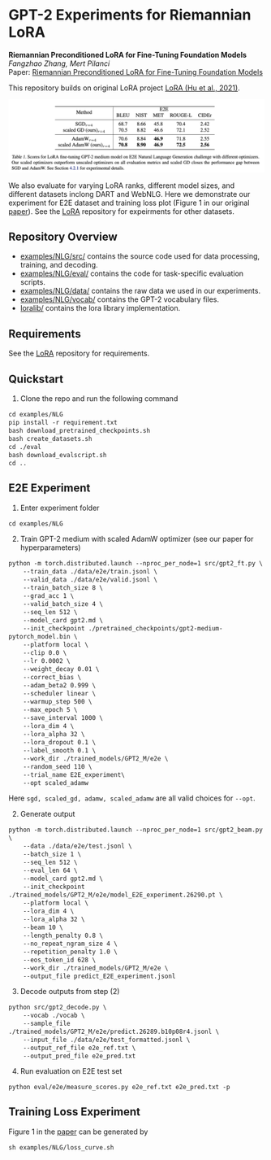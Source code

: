 # GPT-2 Experiments for Riemannian LoRA



**Riemannian Preconditioned LoRA for Fine-Tuning Foundation Models** <br>
*Fangzhao Zhang, Mert Pilanci* <br>
Paper: [Riemannian Preconditioned LoRA for Fine-Tuning Foundation Models](https://arxiv.org/abs/2402.02347) <br>

This repository builds on original LoRA project [LoRA (Hu et al., 2021)](https://arxiv.org/abs/2106.09685). 
<p>
<img src="figures/score_gpt.png" width="800" >
</p>

We also evaluate for varying LoRA ranks, different model sizes, and different datasets inclong DART and WebNLG. Here we demonstrate our experiment for E2E dataset and training loss plot (Figure 1 in our original [paper](https://arxiv.org/abs/2402.02347)). See the [LoRA](https://github.com/microsoft/LoRA/tree/main) repository for expeirments for other datasets.

## Repository Overview

* [examples/NLG/src/](examples/NLG/src) contains the source code used for data processing, training, and decoding.
* [examples/NLG/eval/](examples/NLG/eval) contains the code for task-specific evaluation scripts.
* [examples/NLG/data/](examples/NLG/data) contains the raw data we used in our experiments.
* [examples/NLG/vocab/](examples/NLG/vocab) contains the GPT-2 vocabulary files.
* [loralib/](loralib) contains the lora library implementation.

## Requirements
See the [LoRA](https://github.com/microsoft/LoRA/tree/main) repository for requirements.

## Quickstart

1. Clone the repo and run the following command
 ```
cd examples/NLG
 pip install -r requirement.txt
 bash download_pretrained_checkpoints.sh
 bash create_datasets.sh
 cd ./eval
 bash download_evalscript.sh
 cd ..
 ```


## E2E Experiment
1.  Enter experiment folder
```
cd examples/NLG
```

2. Train GPT-2 medium with scaled AdamW optimizer (see our paper for hyperparameters)
```
python -m torch.distributed.launch --nproc_per_node=1 src/gpt2_ft.py \
    --train_data ./data/e2e/train.jsonl \
    --valid_data ./data/e2e/valid.jsonl \
    --train_batch_size 8 \
    --grad_acc 1 \
    --valid_batch_size 4 \
    --seq_len 512 \
    --model_card gpt2.md \
    --init_checkpoint ./pretrained_checkpoints/gpt2-medium-pytorch_model.bin \
    --platform local \
    --clip 0.0 \
    --lr 0.0002 \
    --weight_decay 0.01 \
    --correct_bias \
    --adam_beta2 0.999 \
    --scheduler linear \
    --warmup_step 500 \
    --max_epoch 5 \
    --save_interval 1000 \
    --lora_dim 4 \
    --lora_alpha 32 \
    --lora_dropout 0.1 \
    --label_smooth 0.1 \
    --work_dir ./trained_models/GPT2_M/e2e \
    --random_seed 110 \
    --trial_name E2E_experiment\
    --opt scaled_adamw
```
Here <code>sgd, scaled_gd, adamw, scaled_adamw</code> are all valid choices for <code>--opt</code>.

2. Generate output
```
python -m torch.distributed.launch --nproc_per_node=1 src/gpt2_beam.py \
    --data ./data/e2e/test.jsonl \
    --batch_size 1 \
    --seq_len 512 \
    --eval_len 64 \
    --model_card gpt2.md \
    --init_checkpoint ./trained_models/GPT2_M/e2e/model_E2E_experiment.26290.pt \
    --platform local \
    --lora_dim 4 \
    --lora_alpha 32 \
    --beam 10 \
    --length_penalty 0.8 \
    --no_repeat_ngram_size 4 \
    --repetition_penalty 1.0 \
    --eos_token_id 628 \
    --work_dir ./trained_models/GPT2_M/e2e \
    --output_file predict_E2E_experiment.jsonl
```
3. Decode outputs from step (2)
```
python src/gpt2_decode.py \
    --vocab ./vocab \
    --sample_file ./trained_models/GPT2_M/e2e/predict.26289.b10p08r4.jsonl \
    --input_file ./data/e2e/test_formatted.jsonl \
    --output_ref_file e2e_ref.txt \
    --output_pred_file e2e_pred.txt
```

4. Run evaluation on E2E test set
```
python eval/e2e/measure_scores.py e2e_ref.txt e2e_pred.txt -p
```

## Training Loss Experiment

Figure 1 in the [paper](https://arxiv.org/abs/2402.02347) can be generated by 
```
sh examples/NLG/loss_curve.sh
```
